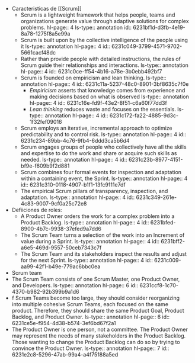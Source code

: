 - Caracteristicas de [[Scrum]]
	- Scrum is a lightweight framework that helps people, teams and organizations generate value through adaptive solutions for complex problems.
	  hl-page:: 4
	  ls-type:: annotation
	  id:: 6231bf1d-d3fb-4e19-8a78-1275f8a5e99a
	- Scrum is built upon by the collective intelligence of the people using it
	  ls-type:: annotation
	  hl-page:: 4
	  id:: 6231c049-3799-4571-9702-5661cacf48dc
	- Rather than provide people with detailed instructions, the rules of Scrum guide their relationships and interactions.
	  ls-type:: annotation
	  hl-page:: 4
	  id:: 6231c0ce-ff54-4b16-a78e-3b0ebb492bf7
	- Scrum is founded on empiricism and lean thinking.
	  ls-type:: annotation
	  hl-page:: 4
	  id:: 6231c11a-5237-48c0-8901-3bf8635c7f0e
		- *Empiricism* asserts that knowledge comes from experience and making decisions based on what is observed
		  ls-type:: annotation
		  hl-page:: 4
		  id:: 6231c16e-fd9f-43e2-8f51-c6a60f77dd3f
		- *Lean thinking* reduces waste and focuses on the essentials.
		  ls-type:: annotation
		  hl-page:: 4
		  id:: 6231c172-fa22-4885-9d3c-1f32fef09016
	- Scrum employs an iterative, incremental approach to optimize predictability and to control risk.
	  ls-type:: annotation
	  hl-page:: 4
	  id:: 6231c234-89bb-4c76-9fb4-6ddd3ca5b6d4
	- Scrum engages groups of people who collectively have all the skills and expertise to do the work and share or acquire such skills as needed.
	  ls-type:: annotation
	  hl-page:: 4
	  id:: 6231c23b-8977-4151-bf9e-f609b9f2d881
	- Scrum combines four formal events for inspection and adaptation within a containing event, the Sprint. 
	  ls-type:: annotation
	  hl-page:: 4
	  id:: 6231c310-0118-4907-b1f1-13fc9111e7df
	- The empirical Scrum pillars of transparency, inspection, and adaptation.
	  ls-type:: annotation
	  hl-page:: 4
	  id:: 6231c349-261e-4c83-9007-9cf0a25c72e8
- Defiiciones de roles:
	- A Product Owner orders the work for a complex problem into a Product Backlog.
	  ls-type:: annotation
	  hl-page:: 4
	  id:: 6231bfed-8900-4b7c-9938-37efed9a7dd6
	- The Scrum Team turns a selection of the work into an Increment of value during a Sprint.
	  ls-type:: annotation
	  hl-page:: 4
	  id:: 6231bff2-a6e5-469d-9557-50ceb7343c7f
	- The Scrum Team and its stakeholders inspect the results and adjust for the next Sprint.
	  ls-type:: annotation
	  hl-page:: 4
	  id:: 6231c009-aa99-42f1-b49e-779ac6bbc0ea
- Scrum team
- The Scrum Team consists of one Scrum Master, one Product Owner, and Developers. 
  ls-type:: annotation
  hl-page:: 6
  id:: 6231ccf8-1c70-4370-b982-92b399b9a1d6
- f Scrum Teams become too large, they should consider reorganizing into multiple cohesive Scrum Teams, each focused on the same product. Therefore, they should share the same Product Goal, Product Backlog, and Product Owner.
  ls-type:: annotation
  hl-page:: 6
  id:: 6231ce5e-f954-4d38-b574-3ef6bd67f2a1
- The Product Owner is one person, not a committee. The Product Owner may represent the needs of many stakeholders in the Product Backlog. Those wanting to change the Product Backlog can do so by trying to convince the Product Owner.
  ls-type:: annotation
  hl-page:: 7
  id:: 6231e2c8-5296-47ab-99a4-a4f75188a5ed